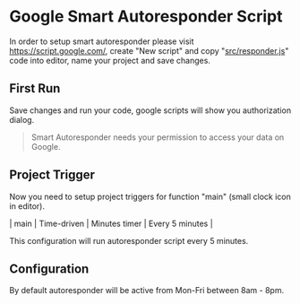 # Google Smart Autoresponder Script

In order to setup smart autoresponder please visit https://script.google.com/, create "New script"
and copy "[src/responder.js](src/responder.js)" code into editor, name your project and save changes. 

## First Run 

Save changes and run your code, google scripts will show you authorization dialog.

> Smart Autoresponder needs your permission to access your data on Google.

## Project Trigger 

Now you need to setup project triggers for function "main" (small clock icon in editor).

| main | Time-driven | Minutes timer | Every 5 minutes | 

This configuration will run autoresponder script every 5 minutes.

## Configuration

By default autoresponder will be active from Mon-Fri between 8am - 8pm. 
